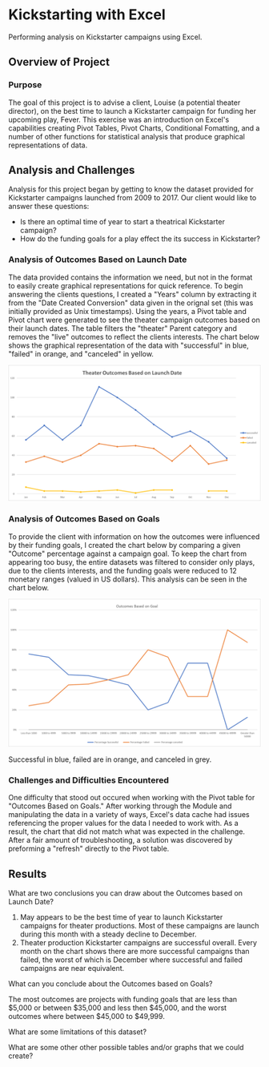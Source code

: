 # Kickstarting with Excel
Performing analysis on Kickstarter campaigns using Excel.

## Overview of Project

### Purpose

The goal of this project is to advise a client, Louise (a potential theater director), on the best time to launch a Kickstarter campaign for funding her upcoming play, Fever. This exercise was an introduction on Excel's capabilities creating Pivot Tables, Pivot Charts, Conditional Fomatting, and a number of other functions for statistical analysis that produce graphical representations of data.

## Analysis and Challenges

Analysis for this project began by getting to know the dataset provided for Kickstarter campaigns launched from 2009 to 2017. Our client would like to answer these questions:

  * Is there an optimal time of year to start a theatrical Kickstarter campaign?
  * How do the funding goals for a play effect the its success in Kickstarter?

### Analysis of Outcomes Based on Launch Date

The data provided contains the information we need, but not in the format to easily create graphical representations for quick reference. To begin answering the clients questions, I created a "Years" column by extracting it from the "Date Created Conversion" data given in the orignal set (this was initially provided as Unix timestamps). Using the years, a Pivot table and Pivot chart were generated to see the theater campaign outcomes based on their launch dates. The table filters the "theater" Parent category and removes the "live" outcomes to reflect the clients interests. The chart below shows the graphical representation of the data with "successful" in blue, "failed" in orange, and "canceled" in yellow.

![Outcomes Based on Launch Date](https://github.com/jp3tty/Module-1-Challenge/blob/main/Theater_Outcome_vs_Launch.png)


### Analysis of Outcomes Based on Goals

To provide the client with information on how the outcomes were influenced by their funding goals, I created the chart below by comparing a given "Outcome" percentage against a campaign goal. To keep the chart from appearing too busy, the entire datasets was filtered to consider only plays, due to the clients interests, and the funding goals were reduced to 12 monetary ranges (valued in US dollars). This analysis can be seen in the chart below.

![Outcomes Based on Goal](https://github.com/jp3tty/Module-1-Challenge/blob/main/Outcomes%20Based%20on%20Goal.png)

Successful in blue, failed are in orange, and canceled in grey.

### Challenges and Difficulties Encountered

One difficulty that stood out occured when working with the Pivot table for "Outcomes Based on Goals." After working through the Module and manipulating the data in a variety of ways, Excel's data cache had issues referencing the proper values for the data I needed to work with. As a result, the chart that did not match what was expected in the challenge. After a fair amount of troubleshooting, a solution was discovered by preforming a "refresh" directly to the Pivot table. 

## Results

What are two conclusions you can draw about the Outcomes based on Launch Date?

1. May appears to be the best time of year to launch Kickstarter campaigns for theater productions. Most of these campaigns are launch during this month with a steady decline to December.
2. Theater production Kickstarter campaigns are successful overall. Every month on the chart shows there are more successful campaigns than failed, the worst of which is December where successful and failed campaigns are near equivalent.

What can you conclude about the Outcomes based on Goals?

The most outcomes are projects with funding goals that are less than $5,000 or between $35,000 and less then $45,000, and the worst outcomes where between $45,000 to $49,999.

What are some limitations of this dataset?



What are some other other possible tables and/or graphs that we could create?

